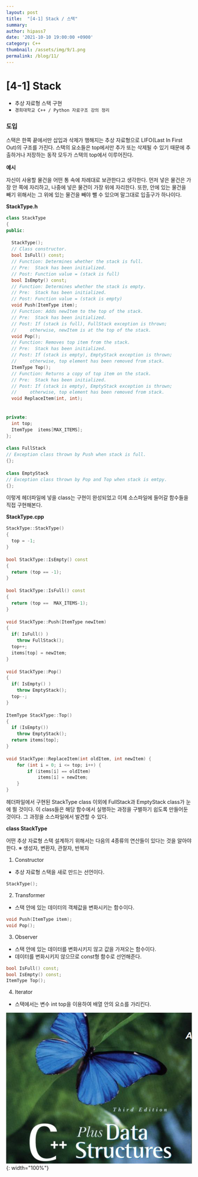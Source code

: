 ```yaml
---
layout: post
title:  "[4-1] Stack / 스택"
summary: 
author: hipass7
date: '2021-10-10 19:00:00 +0900'
category: C++
thumbnail: /assets/img/9/1.png
permalink: /blog/11/
---
```


# [4-1] Stack

- 추상 자료형 스택 구현
- `경희대학교 C++ / Python 자료구조 강의 정리`

### 도입

스택은 한쪽 끝에서만 삽입과 삭제가 행해지는 추상 자료형으로 LIFO(Last In First Out)의 구조를 가진다. 스택의 요소들은 top에서만 추가 또는 삭제될 수 있기 때문에 추출하거나 저장하는 동작 모두가 스택의 top에서 이루어진다.

**예시**

자신이 사용할 물건을 어떤 통 속에 차례대로 보관한다고 생각한다. 먼저 넣은 물건은 가장 안 쪽에 자리하고, 나중에 넣은 물건이 가장 위에 자리한다. 또한, 안에 있는 물건을 빼기 위해서는 그 위에 있는 물건을 빼야 뺄 수 있으며 말그대로 입출구가 하나이다.

**StackType.h**
```c++
class StackType
{
public:

  StackType();
  // Class constructor.
  bool IsFull() const;
  // Function: Determines whether the stack is full.
  // Pre:  Stack has been initialized.
  // Post: Function value = (stack is full)
  bool IsEmpty() const;
  // Function: Determines whether the stack is empty.
  // Pre:  Stack has been initialized.
  // Post: Function value = (stack is empty)
  void Push(ItemType item);
  // Function: Adds newItem to the top of the stack.
  // Pre:  Stack has been initialized.
  // Post: If (stack is full), FullStack exception is thrown;
  //     otherwise, newItem is at the top of the stack.
  void Pop();
  // Function: Removes top item from the stack.
  // Pre:  Stack has been initialized.
  // Post: If (stack is empty), EmptyStack exception is thrown;
  //     otherwise, top element has been removed from stack.
  ItemType Top();
  // Function: Returns a copy of top item on the stack.
  // Pre:  Stack has been initialized.
  // Post: If (stack is empty), EmptyStack exception is thrown;
  //     otherwise, top element has been removed from stack.
  void ReplaceItem(int, int);

       
private:
  int top;
  ItemType  items[MAX_ITEMS];		
};

class FullStack
// Exception class thrown by Push when stack is full.
{};

class EmptyStack
// Exception class thrown by Pop and Top when stack is emtpy.
{};
```
이렇게 헤더파일에 넣을 class는 구현이 완성되었고 이제 소스파일에 들어갈 함수들을 직접 구현해본다.

**StackType.cpp**
```c++
StackType::StackType()
{
  top = -1;
}

bool StackType::IsEmpty() const
{
  return (top == -1);
}

bool StackType::IsFull() const
{
  return (top ==  MAX_ITEMS-1);
}

void StackType::Push(ItemType newItem)
{
  if( IsFull() )
    throw FullStack();
  top++;
  items[top] = newItem;
}

void StackType::Pop()
{
  if( IsEmpty() )
    throw EmptyStack();
  top--;
}

ItemType StackType::Top()
{
  if (IsEmpty())
    throw EmptyStack();
  return items[top];
}    

void StackType::ReplaceItem(int oldItem, int newItem) {
    for (int i = 0; i <= top; i++) {
        if (items[i] == oldItem)
            items[i] = newItem;
    }
}
```

헤더파일에서 구현된 StackType class 이외에 FullStack과 EmptyStack class가 눈에 띌 것이다. 이 class들은 해당 함수에서 실행하는 과정을 구별하기 쉽도록 만들어둔 것이다. 그 과정을 소스파일에서 발견할 수 있다.

**class StackType**

어떤 추상 자료형 스택 설계하기 위해서는 다음의 4종류의 연산들이 있다는 것을 알아야한다. ※ 생성자, 변환자, 관찰자, 반복자

1. Constructor
- 추상 자료형 스택을 새로 만드는 선언이다.
```c++
StackType();
```

2. Transformer
- 스택 안에 있는 데이터의 객체값을 변화시키는 함수이다.
```c++
void Push(ItemType item);
void Pop();
```


3. Observer
- 스택 안에 있는 데이터를 변화시키지 않고 값을 가져오는 함수이다.
- 데이터를 변화시키지 않으므로 const형 함수로 선언해준다.
```c++
bool IsFull() const;
bool IsEmpty() const;
ItemType Top();
```

4. Iterator
- 스택에서는 변수 int top을 이용하여 배열 안의 요소를 가리킨다.


![png](/assets/img/9/1.png){: width="100%"}